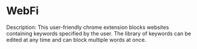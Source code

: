 # WebFi
Description: This user-friendly chrome extension blocks websites containing keywords specified by the user. The library of keywords can be edited at any time and can block multiple words at once. 
